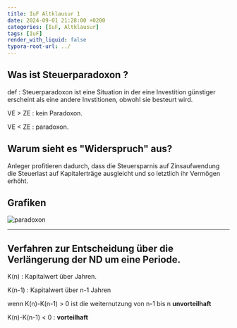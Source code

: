 ```yaml
---
title: IuF Altklausur 1 
date: 2024-09-01 21:28:00 +0200
categories: [IuF, Altklausur]
tags: [IuF]
render_with_liquid: false
typora-root-url: ../
---
```


## Was ist Steuerparadoxon ? 

def :  Steuerparadoxon ist eine Situation in der eine Investition günstiger erscheint als eine andere Invstitionen, obwohl sie besteurt wird.

 VE > ZE : kein Paradoxon.  

 VE < ZE : paradoxon.

## Warum sieht es "Widerspruch" aus?

Anleger profitieren dadurch, dass die Steuersparnis auf Zinsaufwendung die Steuerlast auf Kapitalerträge ausgleicht und so letztlich ihr Vermögen erhöht.

## Grafiken

![paradoxon](/assets/images/2024-09-01-일요일/paradoxon.png)

---

## Verfahren zur Entscheidung über die Verlängerung der ND um eine Periode.

K(n) : Kapitalwert über Jahren.

K(n-1) : Kapitalwert über n-1 Jahren

wenn K(n)-K(n-1) > 0 ist die weiternutzung von n-1 bis n **unvorteilhaft**

K(n)-K(n-1) < 0 : **vorteilhaft**
